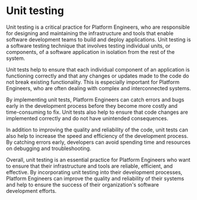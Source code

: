 # Unit testing

Unit testing is a critical practice for Platform Engineers, who are responsible for designing and maintaining the infrastructure and tools that enable software development teams to build and deploy applications. Unit testing is a software testing technique that involves testing individual units, or components, of a software application in isolation from the rest of the system.

Unit tests help to ensure that each individual component of an application is functioning correctly and that any changes or updates made to the code do not break existing functionality. This is especially important for Platform Engineers, who are often dealing with complex and interconnected systems.

By implementing unit tests, Platform Engineers can catch errors and bugs early in the development process before they become more costly and time-consuming to fix. Unit tests also help to ensure that code changes are implemented correctly and do not have unintended consequences.

In addition to improving the quality and reliability of the code, unit tests can also help to increase the speed and efficiency of the development process. By catching errors early, developers can avoid spending time and resources on debugging and troubleshooting.

Overall, unit testing is an essential practice for Platform Engineers who want to ensure that their infrastructure and tools are reliable, efficient, and effective. By incorporating unit testing into their development processes, Platform Engineers can improve the quality and reliability of their systems and help to ensure the success of their organization's software development efforts.
